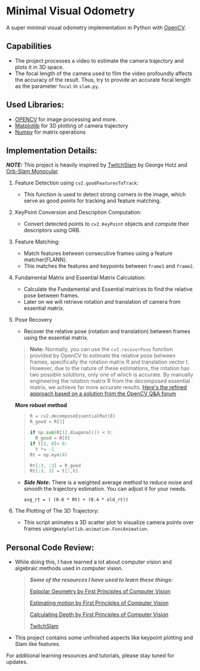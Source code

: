 # Minimal Visual Odometry 

A super minimal visual odometry implementation in Python with [OpenCV](https://opencv.org/).


## Capabilities
- The project processes a video to estimate the camera trajectory and plots it in 3D space.
- The focal length of the camera used to film the video profoundly affects the accuracy of the result. Thus, try to provide an accurate focal length as the parameter  `focal` in `slam.py`.


## Used Libraries:

- [OPENCV](https://opencv.org/) for image processing and more.
- [Matplotlib](https://matplotlib.org/) for 3D plotting of camera trajectory
- [Numpy](https://numpy.org/) for matrix operations


## Implementation Details:

***NOTE:*** This project is heavily inspired by [TwitchSlam](https://github.com/geohot/twitchslam) by George Hotz and [Orb-Slam Monocular](https://github.com/raulmur/ORB_SLAM).

1. Feature Detection using `cv2.goodFeaturesToTrack`:
   -  This function is used to detect strong corners in the image, which serve as good points for tracking and feature matching.
2. KeyPoint Conversion and Description Computation:
   -  Convert detected points to `cv2.KeyPoint` objects and compute their descriptors using ORB.

3. Feature Matching:
   - Match features between consecutive frames using a feature matcher(FLANN).
   - This matches the features and keypoints between `frame1` and `frame2`.
4. Fundamental Matrix and Essential Matrix Calculation:
   - Calculate the Fundamental and Essential matrices to find the relative pose between frames.
   - Later on we will retrieve rotation and translation of camera from essential matrix.

5. Pose Recovery
   - Recover the relative pose (rotation and translation) between frames using the essential matrix.
   > **Note:** 
   Normally, you can use the `cv2.recoverPose` function provided by OpenCV to estimate the relative pose between frames, specifically the rotation matrix R and translation vector t. However, due to the nature of these estimations, the rotation has two possible solutions, only one of which is accurate. By manually engineering the rotation matrix R from the decomposed essential matrix, we achieve far more accurate results. 
   [Here's the refined approach based on a solution from the  OpenCV Q&A forum](https://answers.opencv.org/question/56588/opencv-30-recoverpose-wrong-results/)

   **More robust method**
   > ```python 
   > R = cv2.decomposeEssentialMat(E)
   > R_good = R[1]
   > 
    > if np.sum(R[1].diagonal()) < 0:
     >   R_good = R[0]
     > if t[2, 0]< 0:
     >   t *= -1
     > Rt = np.eye(4)
    >
    > Rt[:3, :3] = R_good
     > Rt[:3, 3] = t[:,0] 
    >```
   - ***Side Note:*** There is a weighted average method to reduce noise and smooth the trajectory estimation. You can adjust it for your needs.

     `avg_rt = ( (0.6 * Rt) + (0.4 * old_rt))`
6. The Plotting of The 3D Trajectory:
   - This script animates a 3D scatter plot to visualize camera points over frames using`matplotlib.animation.FuncAnimation`.

## Personal Code Review:
- While doing this, I have learned a lot about computer vision and algebraic methods used in computer vision.
  > ***Some of the resources I have used to learn these things:***
  >
  > [Epipolar Geometry by First Principles of Computer Vision](https://youtu.be/6kpBqfgSPRc?si=2Zc2HIInQ4UaEZUP)
  > 
  > [Estimating motion by First Principles of Computer Vision](https://youtu.be/JlOzyyhk1v0?si=e2aV-mieePhgmiaX)
  > 
  > [Calculating Depth by First Principles of Computer Vision](https://youtu.be/OYwm4VM6uNg?si=ENSPLz-kDiFH_Xq8)
  > 
  > [TwitchSlam](https://youtu.be/7Hlb8YX2-W8?si=OG7RyOBWNvi19uC7)
  > 


- This project contains some unfinished aspects like keypoint plotting and Slam like features.



For additional learning resources and tutorials, please stay tuned for updates.